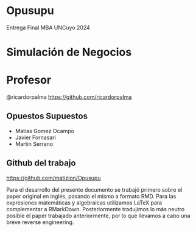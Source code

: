 # Opusupu
Entrega Final MBA UNCuyo 2024 
# Simulación de Negocios

# Profesor
@ricardorpalma
https://github.com/ricardorpalma

## Opuestos Supuestos

* Matias Gomez Ocampo
* Javier Fornasari
* Martin Serrano

## Github del trabajo
https://github.com/matizion/Opusupu

Para el desarrollo del presente documento se trabajó primero sobre el paper original en inglés, pasando el mismo a formato RMD.
Para las expresiones matemáticas y algebraicas utilizamos LaTeX para complementar a RMarkDown.
Posteriormente tradujimos lo más neutro posible el paper trabajado anteriormente, por lo que llevamos a cabo una breve reverse engineering.
